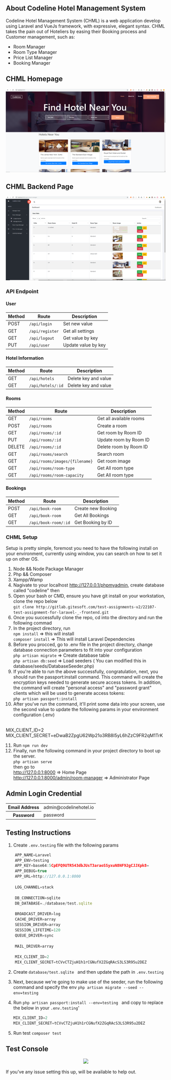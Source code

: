 ## About Codeline Hotel Management System
Codeline Hotel Management System (CHML) is a web application develop using Laravel and VueJs framework, with expressive, elegant syntax.
CHML takes the pain out of Hoteliers by easing their Booking process and Customer management, such as:

- Room Manager
- Room Type Manager
- Price List Manager
- Booking Manager

## CHML Homepage
<div align="center">
    <img src="public/images/hotel/home-page.PNG">
</div>

## CHML Backend Page
<div align="center">
    <img src="public/images/hotel/backend-page.PNG">
</div>

### API Endpoint
#### User
| Method | Route | Description |
| --- | --- | --- |
| POST | `/api/login` | Set new value |
| GET | `/api/register` | Get all settings |
| GET | `/api/logout` | Get value by key |
| PUT | `/api/user` | Update value by key |

#### Hotel Information
| Method | Route | Description |
| --- | --- | --- |
| GET | `/api/hotels` | Delete key and value |
| GET | `/api/hotels/:id` | Delete key and value |

#### Rooms
| Method | Route | Description |
| --- | --- | --- |
| GET | `/api/rooms` | Get all available rooms |
| POST | `/api/rooms` | Create a room |
| GET | `/api/rooms/:id` | Get room by Room ID |
| PUT | `/api/rooms/:id` | Update room by Room ID |
| DELETE | `/api/rooms/:id` | Delete room by Room ID |
| GET | `/api/rooms/search` | Search room |
| GET | `/api/rooms/images/{filename}` | Get room image |
| GET | `/api/rooms/room-type` | Get All room type |
| GET | `/api/rooms/room-capacity` | Get All room type |

#### Bookings
| Method | Route | Description |
| --- | --- | --- |
| POST | `/api/book-room` | Create new Booking |
| GET | `/api/book-room` | Get All Bookings |
| GET | `/api/book-room/:id` | Get Booking by ID |

### CHML Setup
Setup is pretty simple, foremost you need to have the following install on your environment, currently using window, you can search on how to set it up on other OS.
1. Node && Node Package Manager <br/>
2. Php && Composer <br/>
3. Xampp/Wamp <br/>
4. Nagivate to your localhost http://127.0.0.1/phpmyadmin, create database called "codeline" then <br/>
5. Open your bash or CMD, ensure you have git install on your workstation, clone the repo below <br/>
    ```git clone http://gitlab.gitesoft.com/test-assignments-v2/22107-test-assignment-for-laravel-_-frontend.git ``` <br/>
6. Once you successfully clone the repo, cd into the directory and run the following commad <br/>
7. In the project directory, run <br/>
    ``` npm install ``` => this will install <br/>
    ``` composer install ``` => This will install Laravel Dependencies
8. Before you procced, go to .env file in the project directory, change database connection parameters to fit into your configuration <br/>
    ``` php artisan migrate ```  => Create database table <br/>
    ``` php artisan db:seed ``` => Load seeders ( You can modified this in database/seeds/DatabaseSeeder.php) <br/>
9. If you're able to run the above successfully, congratulation, next, you should run the passport:install command. This command will create the encryption keys needed to generate secure access tokens. In addition, the command will create "personal access" and "password grant" clients which will be used to generate access tokens: <br/>
    ``` php artisan passport:install ``` <br/>
10. After you've run the command, it'll print some data into your screen, use the second value to update the following params in your environment configuration (.env) 
<br/>
MIX_CLIENT_ID=2 <br/>
MIX_CLIENT_SECRET=eDwaB2ZpgU62Wp21o3RB8I5yL6hZzC9FR2qM1TrK <br/>

11. Run ```npm run dev ``` <br/>
12. Finally, run the following command in your project directory to boot up the server. <br/>
    ``` php artisan serve ``` <br/>
then go to <br/>
    http://127.0.0.1:8000 => Home Page <br/>
    http://127.0.0.1:8000/admin/room-manager => Administrator Page <br/>

## Admin Login Credential
<table>
    <tr>
        <th>Email Address</th>
        <td> admin@codelinehotel.io </td>
    </tr>
    <tr>
        <th>Password</th>
        <td> password </td>
    </tr>
</table>

## Testing Instructions
1. Create ```.env.testing``` file with the following params

``` javascript
    APP_NAME=Laravel
    APP_ENV=testing
    APP_KEY=base64:5CpEFQ9UTR543dbJUsT3araoSSyxuN8NF92gCJJXpk8=
    APP_DEBUG=true
    APP_URL=http://127.0.0.1:8000

    LOG_CHANNEL=stack

    DB_CONNECTION=sqlite
    DB_DATABASE=./database/test.sqlite

    BROADCAST_DRIVER=log
    CACHE_DRIVER=array
    SESSION_DRIVER=array
    SESSION_LIFETIME=120
    QUEUE_DRIVER=sync

    MAIL_DRIVER=array
    
    MIX_CLIENT_ID=2
    MIX_CLIENT_SECRET=tCVvCTZjuH1h1rCGNufX2ZGqRAcS3LS3R95u2DEZ    
```
2. Create ```database/test.sqlite ``` and then update the path in ```.env.testing``` 
3. Next, because we're going to make use of the seeder, run the following command and specify the env
    ```php artisan migrate --seed --env=testing```
4. Run ```php artisan passport:install --env=testing ``` and copy to replace the below in your ```.env.testing```'

    ``` javascript 
   MIX_CLIENT_ID=2
   MIX_CLIENT_SECRET=tCVvCTZjuH1h1rCGNufX2ZGqRAcS3LS3R95u2DEZ 
   ```
4. Run test ```composer test``` <br/>

## Test Console
<div align="center">
    <img src="public/images/hotel/test.PNG">
</div>

If you've any issue setting this up, will be available to help out.